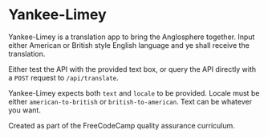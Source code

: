 # Yankee-Limey

Yankee-Limey is a translation app to bring the Anglosphere together. Input either American or British style English language and ye shall receive the translation.

Either test the API with the provided text box, or query the API directly with a `POST` request to `/api/translate`.

Yankee-Limey expects both `text` and `locale` to be provided. Locale must be either `american-to-british` or `british-to-american`. Text can be whatever you want.

Created as part of the FreeCodeCamp quality assurance curriculum.